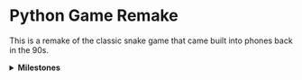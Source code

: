 # Python Game Remake
This is a remake of the classic snake game that came built into phones back in the 90s.

<details><summary><b>Milestones<b/></summary>
<hr>
  
 - Completed Milestones
     - Respawn Snake
     - Border Collision
     - Score
     - Spawning apple and snake growth 
     - Snake motion 
  
  - Todo
      - Obstacles
      - Second Player and Lives
      - Other Level
      - Main Menu
      - AI Snake
      - Login
      - Leader Board
      - Save Progress
 
